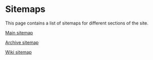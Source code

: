 # Sitemaps
This page contains a list of sitemaps for different sections of the site.

[Main sitemap](/sitemap)

[Archive sitemap](/archive/sitemap)

[Wiki sitemap](/wiki/Special:Sitemap)
